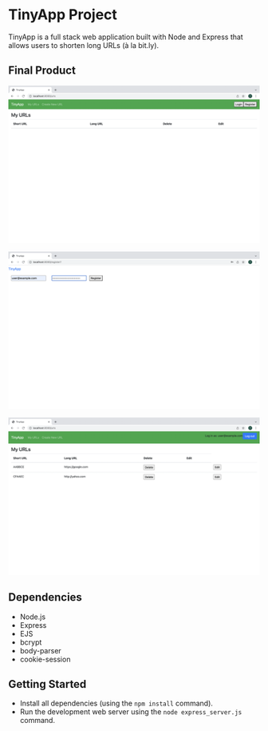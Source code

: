 # TinyApp Project

TinyApp is a full stack web application built with Node and Express that allows users to shorten long URLs (à la bit.ly).

## Final Product

!["Screenshot of URLs page"](https://github.com/tsun812/tinyapp/blob/master/docs/url_page.png)

!["Screenshot of register page"](https://github.com/tsun812/tinyapp/blob/master/docs/register_page.png)

!["Screenshot of peronal dashboard after login"](https://github.com/tsun812/tinyapp/blob/master/docs/personal_dashboard.png)

## Dependencies

- Node.js
- Express
- EJS
- bcrypt
- body-parser
- cookie-session

## Getting Started

- Install all dependencies (using the `npm install` command).
- Run the development web server using the `node express_server.js` command.

